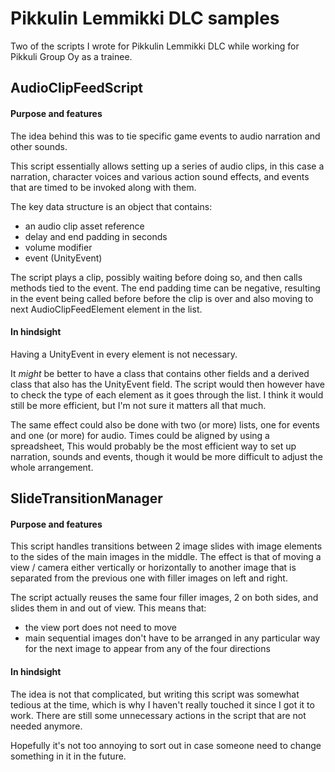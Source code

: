 # Pikkulin Lemmikki DLC samples

Two of the scripts I wrote for Pikkulin Lemmikki DLC while working for Pikkuli Group Oy as a trainee.

## AudioClipFeedScript

#### Purpose and features

The idea behind this was to tie specific game events to audio narration and other sounds.

This script essentially allows setting up a series of audio clips, in this case a narration, character voices and various action sound effects, and events that are timed to be invoked along with them.

The key data structure is an object that contains:
- an audio clip asset reference
- delay and end padding in seconds
- volume modifier
- event (UnityEvent)

The script plays a clip, possibly waiting before doing so, and then calls methods tied to the event. The end padding time can be negative, resulting in the event being called before before the clip is over and also moving to next AudioClipFeedElement element in the list.

#### In hindsight

Having a UnityEvent in every element is not necessary.

It *might* be better to have a class that contains other fields and a derived class that also has the UnityEvent field. The script would then however have to check the type of each element as it goes through the list. I think it would still be more efficient, but I'm not sure it matters all that much.

The same effect could also be done with two (or more) lists, one for events and one (or more) for audio. Times could be aligned by using a spreadsheet, This would probably be the most efficient way to set up narration, sounds and events, though it would be more difficult to adjust the whole arrangement.

## SlideTransitionManager

#### Purpose and features

This script handles transitions between 2 image slides with image elements to the sides of the main images in the middle. The effect is that of moving a view / camera either vertically or horizontally to another image that is separated from the previous one with filler images on left and right.

The script actually reuses the same four filler images, 2 on both sides, and slides them in and out of view. This means that:
- the view port does not need to move
- main sequential images don't have to be arranged in any particular way for the next image to appear from any of the four directions

#### In hindsight

The idea is not that complicated, but writing this script was somewhat tedious at the time, which is why I haven't really touched it since I got it to work. There are still some unnecessary actions in the script that are not needed anymore.

Hopefully it's not too annoying to sort out in case someone need to change something in it in the future.
